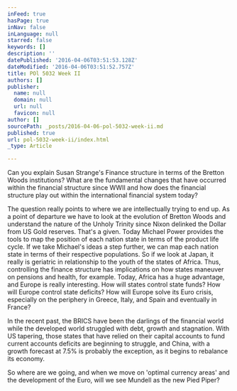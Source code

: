 ```yaml
---
inFeed: true
hasPage: true
inNav: false
inLanguage: null
starred: false
keywords: []
description: ''
datePublished: '2016-04-06T03:51:53.128Z'
dateModified: '2016-04-06T03:51:52.757Z'
title: POl 5032 Week II
authors: []
publisher:
  name: null
  domain: null
  url: null
  favicon: null
author: []
sourcePath: _posts/2016-04-06-pol-5032-week-ii.md
published: true
url: pol-5032-week-ii/index.html
_type: Article

---
```

Can you explain Susan Strange's Finance structure in terms of the Bretton Woods institutions?  What are the fundamental changes that have occurred within the financial structure since WWII and how does the financial structure play out within the international financial system today?

The question really points to where we are intellectually trying to end up. As a point of departure we have to look at the evolution of Bretton Woods and understand the nature of the Unholy Trinity since Nixon delinked the Dollar from US Gold reserves.  That's a given.  Today Michael Power provides the tools to map the position of each nation state in terms of the product life cycle.  If we take Michael's ideas a step further, we can map each nation state in terms of their respective populations.  So if we look at Japan, it really is geriatric in relationship to the youth of the states of Africa. Thus, controlling the finance structure has implications on how states maneuver on pensions and health, for example.  Today, Africa has a huge advantage, and Europe is really interesting.  How will states control state funds?  How will Europe control state deficits?  How will Europe solve its Euro crisis, especially on the periphery in Greece, Italy, and Spain and eventually in France?

In the recent past, the BRICS have been the darlings of the financial world while the developed world struggled with debt, growth and stagnation. With US tapering, those states that have relied on their capital accounts to fund current accounts deficits are beginning to struggle, and China, with a growth forecast at 7.5% is probably the exception, as it begins to rebalance its economy.

So where are we going, and when we move on 'optimal currency areas' and the development of the Euro, will we see Mundell as the new Pied Piper?